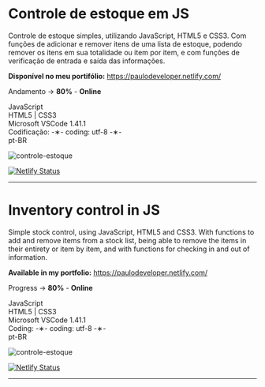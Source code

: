 # Controle de estoque em JS

Controle de estoque simples, utilizando JavaScript, HTML5 e CSS3. Com funções de adicionar e remover itens de uma lista de estoque, podendo remover os itens em sua totalidade ou item por item, e com funções de verificação de entrada e saída das informações.

<strong>Disponível no meu portifólio:</strong> https://paulodeveloper.netlify.com/

Andamento -> <strong>80%</strong> - <strong>Online</strong>

JavaScript </br>
HTML5 | CSS3 </br>
Microsoft VSCode 1.41.1 </br>
Codificação: -&lowast;- coding: utf-8 -&lowast;- </br>
pt-BR </br> 

![controle-estoque](https://github.com/alpdias/controle-estoque-js/blob/master/img/controle-estoque-view.png)

[![Netlify Status](https://api.netlify.com/api/v1/badges/b040e81b-d0b1-4ca8-a82e-a5627b7265c2/deploy-status)](https://app.netlify.com/sites/controle-estoque/deploys)

--------------------------------------------------------------------------------------------------------------------------

# Inventory control in JS

Simple stock control, using JavaScript, HTML5 and CSS3.  With functions to add and remove items from a stock list, being able to remove the items in their entirety or item by item, and with functions for checking in and out of information.

<strong>Available in my portfolio:</strong> https://paulodeveloper.netlify.com/

Progress -> <strong>80%</strong> - <strong>Online</strong>

JavaScript </br>
HTML5 | CSS3 </br>
Microsoft VSCode 1.41.1 </br>
Coding: -&lowast;- coding: utf-8 -&lowast;- </br>
pt-BR </br>

![controle-estoque](https://github.com/alpdias/controle-estoque-js/blob/master/img/controle-estoque-view.png)

[![Netlify Status](https://api.netlify.com/api/v1/badges/b040e81b-d0b1-4ca8-a82e-a5627b7265c2/deploy-status)](https://app.netlify.com/sites/controle-estoque/deploys)

--------------------------------------------------------------------------------------------------------------------------
